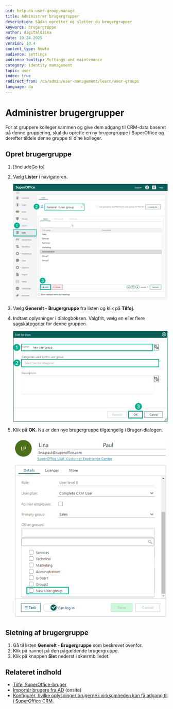 ```yaml
---
uid: help-da-user-group-manage
title: Administrer brugergrupper
description: Sådan opretter og sletter du brugergrupper
keywords: brugergruppe
author: digitaldiina
date: 10.24.2025
version: 10.4
content_type: howto
audience: settings
audience_tooltip: Settings and maintenance
category: identity management
topic: user
index: true
redirect_from: /da/admin/user-management/learn/user-groups
language: da
---
```


# Administrer brugergrupper

For at gruppere kolleger sammen og give dem adgang til CRM-data baseret på denne gruppering, skal du oprette en ny brugergruppe i SuperOffice og derefter tildele denne gruppe til dine kolleger.

## <a id="create"></a>Opret brugergruppe

1. [!include[Go to](../../learn/includes/goto-sm.md)]

1. Vælg <i class="ph ph-list-bullets" aria-hidden="true"></i> **Lister** i navigatoren.

    ![Opprette brukergruppe -screenshot][img3]

1. Vælg **Generelt - Brugergruppe** fra listen og klik på **Tilføj**.

1. Indtast oplysninger i dialogboksen. Valgfrit, vælg en eller flere [sagskategorier][4] for denne gruppen.

    ![Opprette brukergruppe -screenshot][img4]

1. Klik på **OK.** Nu er den nye brugergruppe tilgængelig i Bruger-dialogen.

    ![Bruger-dialogen -screenshot][img5]

## <a id="delete"></a>Sletning af brugergruppe

1. Gå til listen **Generelt - Brugergruppe** som beskrevet ovenfor.
1. Klik på navnet på den pågældende brugergruppe.
1. Klik på knappen **Slet** nederst i skærmbilledet.

## Relateret indhold

* [Tilføj SuperOffice-bruger][1]
* [Importér brugere fra AD][2] (onsite)
* [Konfigurér, hvilke oplysninger brugerne i virksomheden kan få adgang til i SuperOffice CRM.][3]

<!-- Referenced links -->
[1]: add-associate.md
[2]: onsite/import-users.md
[3]: role/index.md
[4]: ../../request/admin/category/index.md

<!-- Referenced images -->
[img3]: ../../../media/loc/en/admin/add-user-group.png
[img4]: ../../../media/loc/en/admin/edit-list-item.png
[img5]: ../../../media/loc/en/admin/user-dialog.png
